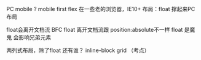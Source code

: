PC mobile ?
mobile first
flex 在一些老的浏览器，IE10+
布局：float 撑起来PC布局

float会离开文档流
BFC 
float 离开文档流跟 position:absolute不一样
float 是魔鬼 会影响兄弟元素

两列式布局，除了float 还有谁？
inline-block  grid （考点）